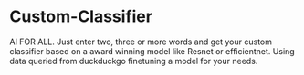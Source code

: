# Custom-Classifier
AI FOR ALL. Just enter two, three or more words and get your custom classifier based on a award winning model like Resnet or efficientnet. Using data queried from duckduckgo finetuning a model for your needs.
